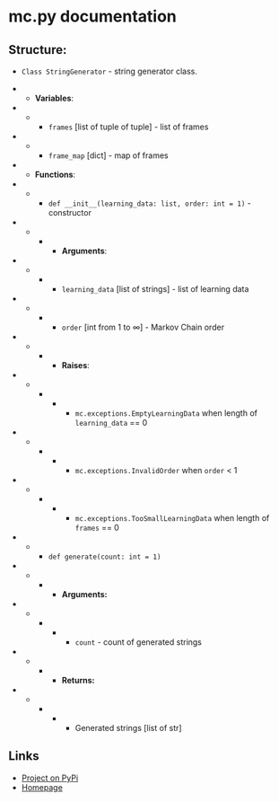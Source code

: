 # mc.py documentation

## Structure:
*  `Class StringGenerator` - string generator class.
* * <b>Variables</b>:
* * * `frames` [list of tuple of tuple] - list of frames
* * * `frame_map` [dict] - map of frames
* * <b>Functions</b>:
* * * `def __init__(learning_data: list, order: int = 1)` - constructor
* * * * <b>Arguments</b>: 
* * * * `learning_data` [list of strings] - list of learning data
* * * *  `order` [int from 1 to ∞] - Markov Chain order

* * * * <b>Raises</b>:
* * * * * `mc.exceptions.EmptyLearningData` when length of `learning_data` == 0
* * * * * `mc.exceptions.InvalidOrder` when `order` < 1
* * * * * `mc.exceptions.TooSmallLearningData` when length of `frames` == 0
* * *  `def generate(count: int = 1)`
* * * * <b>Arguments:</b>
* * * * *  `count` - count of generated strings
* * * * <b>Returns:</b>
* * * * * Generated strings [list of str]

## Links
* [Project on PyPi](https://pypi.org/project/mc.py/)
* [Homepage](https://github.com/jieggii/mc.py)
